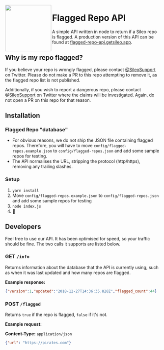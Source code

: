 <img align="left" src="http://getsileo.app/img/icon.png" width="150" height="150"></img>

# Flagged Repo API

A simple API written in node to return if a Sileo repo is flagged. A production version of this API can be found at [flagged-repo-api.getsileo.app](https://flagged-repo-api.getsileo.app).

## Why is my repo flagged?

If you believe your repo is wrongly flagged, please contact [@SileoSupport](https://twitter.com/SileoSupport) on Twitter. Please do not make a PR to this repo attempting to remove it, as the flagged repo list is not published.

Additionally, if you wish to report a dangerous repo, please contact [@SileoSupport](https://twitter.com/SileoSupport) on Twitter where the claims will be investigated. Again, do not open a PR on this repo for that reason.

## Installation 

### Flagged Repo "database"

* For obvious reasons, we do not ship the JSON file containing flagged repos. Therefore, you will have to move `config/flagged-repos.example.json` to `config/flagged-repos.json` and add some sample repos for testing.
* The API normalises the URL, stripping the protocol (http/https), removing any trailing slashes.

### Setup 

1. `yarn install`
2. Move `config/flagged-repos.example.json` to `config/flagged-repos.json` and add some sample repos for testing
3. `node index.js`
4. :tada:

## Developers

Feel free to use our API. It has been optimised for speed, so your traffic should be fine. The two calls it supports are listed below.

### GET `/info`

Returns information about the database that the API is currently using, such as when it was last updated and how many repos are flagged.

**Example response:**

```json
{"version":1,"updated":"2018-12-27T14:36:35.828Z","flagged_count":44}
```

### POST `/flagged`

Returns `true` if the repo is flagged, `false` if it's not.

**Example request:**

**Content-Type:** `application/json`
```json
{"url": "https://pirates.com"}
```
